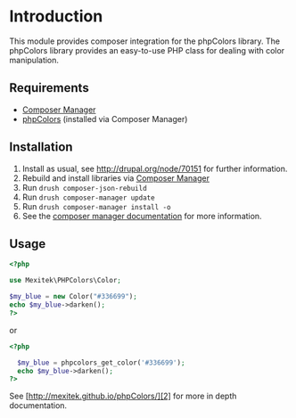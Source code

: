 # Introduction

This module provides composer integration for the phpColors library. The
phpColors library provides an easy-to-use PHP class for dealing with color
manipulation.

## Requirements

* [Composer Manager][1]
* [phpColors][2] (installed via Composer Manager)

## Installation

 1. Install as usual, see http://drupal.org/node/70151 for further information.
 2. Rebuild and install libraries via [Composer Manager][1]
  1. Run `drush composer-json-rebuild`
  2. Run `drush composer-manager update`
  3. Run `drush composer-manager install -o`
  4. See the [composer manager documentation][3] for more information.

## Usage

```php
<?php

use Mexitek\PHPColors\Color;

$my_blue = new Color("#336699");
echo $my_blue->darken();
?>
```

or

```php
<?php

  $my_blue = phpcolors_get_color('#336699');
  echo $my_blue->darken();
?>
```

See [http://mexitek.github.io/phpColors/][2] for more in depth documentation.

[1]: https://www.drupal.org/project/composer_manager
[2]: http://mexitek.github.io/phpColors
[3]: https://www.drupal.org/node/2405805
